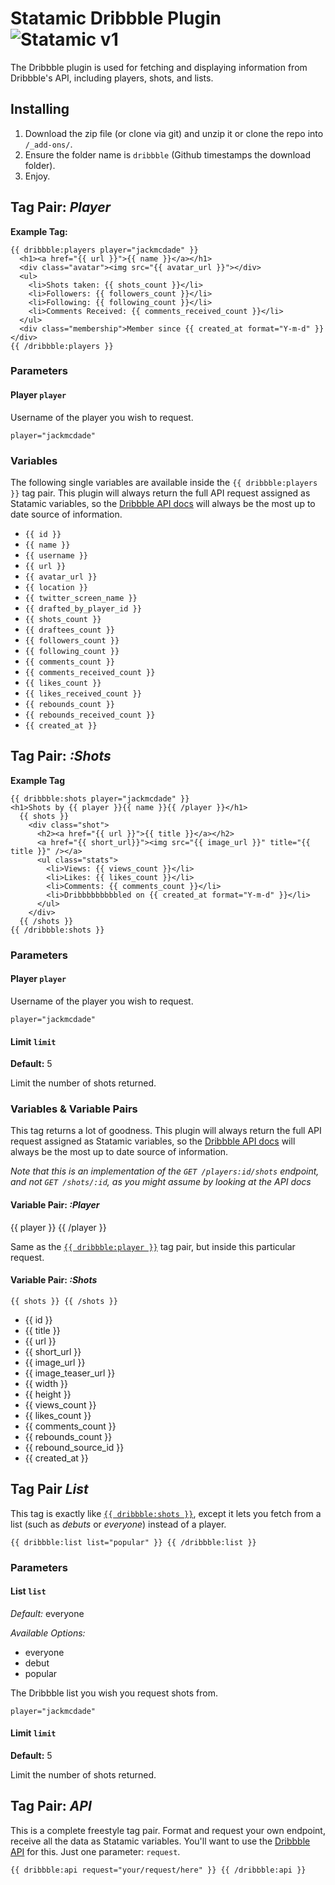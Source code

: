 Statamic Dribbble Plugin ![Statamic v1](https://img.shields.io/badge/statamic-v1-lightgrey.svg?style=flat-square)
================================

The Dribbble plugin is used for fetching and displaying information from Dribbble's API, including players, shots, and lists.

## Installing
1. Download the zip file (or clone via git) and unzip it or clone the repo into `/_add-ons/`.
2. Ensure the folder name is `dribbble` (Github timestamps the download folder).
3. Enjoy.

## Tag Pair: *Player*

**Example Tag:**

    {{ dribbble:players player="jackmcdade" }}
      <h1><a href="{{ url }}">{{ name }}</a></h1>
      <div class="avatar"><img src="{{ avatar_url }}"></div>
      <ul>
        <li>Shots taken: {{ shots_count }}</li>
        <li>Followers: {{ followers_count }}</li>
        <li>Following: {{ following_count }}</li>
        <li>Comments Received: {{ comments_received_count }}</li>
      </ul>
      <div class="membership">Member since {{ created_at format="Y-m-d" }}</div>
    {{ /dribbble:players }}
    
### Parameters

#### Player `player`

Username of the player you wish to request.

    player="jackmcdade"

### Variables

The following single variables are available inside the `{{ dribbble:players }}` tag pair. This plugin will always return the full API request assigned as Statamic variables, so the [Dribbble API docs](http://dribbble.com/api#get_player) will always be the most up to date source of information.

- `{{ id }}`
- `{{ name }}`
- `{{ username }}`
- `{{ url }}`
- `{{ avatar_url }}`
- `{{ location }}`
- `{{ twitter_screen_name }}`
- `{{ drafted_by_player_id }}`
- `{{ shots_count }}`
- `{{ draftees_count }}`
- `{{ followers_count }}`
- `{{ following_count }}`
- `{{ comments_count }}`
- `{{ comments_received_count }}`
- `{{ likes_count }}`
- `{{ likes_received_count }}`
- `{{ rebounds_count }}`
- `{{ rebounds_received_count }}`
- `{{ created_at }}`

## Tag Pair: *:Shots*

**Example Tag**

    {{ dribbble:shots player="jackmcdade" }}
    <h1>Shots by {{ player }}{{ name }}{{ /player }}</h1>
      {{ shots }}
        <div class="shot">
          <h2><a href="{{ url }}">{{ title }}</a></h2>
          <a href="{{ short_url}}"><img src="{{ image_url }}" title="{{ title }}" /></a>
          <ul class="stats">
            <li>Views: {{ views_count }}</li>
            <li>Likes: {{ likes_count }}</li>
            <li>Comments: {{ comments_count }}</li>
            <li>Dribbbbbbbbbled on {{ created_at format="Y-m-d" }}</li>
          </ul>
        </div>
      {{ /shots }}
    {{ /dribbble:shots }}

### Parameters

#### Player `player`

Username of the player you wish to request.

    player="jackmcdade"

#### Limit `limit`
**Default:** 5

Limit the number of shots returned.

### Variables & Variable Pairs

This tag returns a lot of goodness. This plugin will always return the full API request assigned as Statamic variables, so the [Dribbble API docs](http://dribbble.com/api#get_player_shots) will always be the most up to date source of information.

*Note that this is an implementation of the `GET /players:id/shots` endpoint, and not `GET /shots/:id`, as you might assume by looking at the API docs*

#### Variable Pair: *:Player*

{{ player }} {{ /player }}

Same as the [`{{ dribbble:player }}`](#tag-pair-player) tag pair, but inside this particular request.

#### Variable Pair: *:Shots*

    {{ shots }} {{ /shots }}

- {{ id }}
- {{ title }}
- {{ url }}
- {{ short_url }}
- {{ image_url }}
- {{ image_teaser_url }}
- {{ width }}
- {{ height }}
- {{ views_count }}
- {{ likes_count }}
- {{ comments_count }}
- {{ rebounds_count }}
- {{ rebound_source_id }}
- {{ created_at }}

## Tag Pair *List*

This tag is exactly like [`{{ dribbble:shots }}`](#tag-pair-shots), except it lets you fetch from a list (such as *debuts* or *everyone*) instead of a player.

    {{ dribbble:list list="popular" }} {{ /dribbble:list }}


### Parameters

#### List `list`

*Default:* everyone

*Available Options:*
- everyone
- debut
- popular

The Dribbble list you wish you request shots from. 

    player="jackmcdade"

#### Limit `limit`
**Default:** 5

Limit the number of shots returned.

## Tag Pair: *API*

This is a complete freestyle tag pair. Format and request your own endpoint, receive all the data as Statamic variables. You'll want to use the [Dribbble API](http://dribbble.com/api) for this. Just one parameter: `request`.

    {{ dribbble:api request="your/request/here" }} {{ /dribbble:api }}

